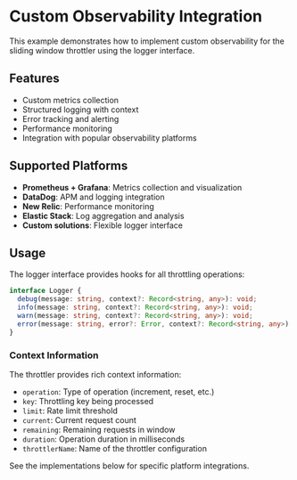 # Custom Observability Integration

This example demonstrates how to implement custom observability for the sliding window throttler using the logger interface.

## Features

- Custom metrics collection
- Structured logging with context
- Error tracking and alerting
- Performance monitoring
- Integration with popular observability platforms

## Supported Platforms

- **Prometheus + Grafana**: Metrics collection and visualization
- **DataDog**: APM and logging integration  
- **New Relic**: Performance monitoring
- **Elastic Stack**: Log aggregation and analysis
- **Custom solutions**: Flexible logger interface

## Usage

The logger interface provides hooks for all throttling operations:

```typescript
interface Logger {
  debug(message: string, context?: Record<string, any>): void;
  info(message: string, context?: Record<string, any>): void;
  warn(message: string, context?: Record<string, any>): void;
  error(message: string, error?: Error, context?: Record<string, any>): void;
}
```

### Context Information

The throttler provides rich context information:

- `operation`: Type of operation (increment, reset, etc.)
- `key`: Throttling key being processed
- `limit`: Rate limit threshold
- `current`: Current request count
- `remaining`: Remaining requests in window
- `duration`: Operation duration in milliseconds
- `throttlerName`: Name of the throttler configuration

See the implementations below for specific platform integrations.